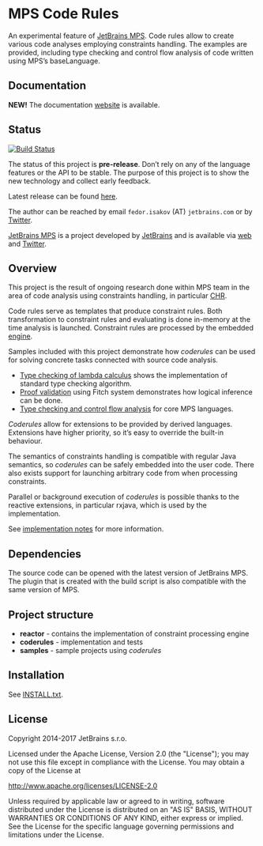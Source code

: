 # MPS Code Rules

An experimental feature of [JetBrains MPS](https://jetbrains.com/mps). Code rules allow to create various code analyses employing constraints handling. The examples are provided, including type checking and control flow analysis of code written using MPS’s baseLanguage.

## Documentation

**NEW!** The documentation [website](http://jetbrains.github.io/mps-coderules/) is available.  

## Status

[![Build Status](https://travis-ci.org/JetBrains/mps-coderules.svg?branch=master)](https://travis-ci.org/JetBrains/mps-coderules)

The status of this project is **pre-release**. Don’t rely on any of the language features or the API to be stable. The purpose of this project is to show the new technology and collect early feedback.

Latest release can be found [here](https://github.com/jetbrains/mps-coderules/releases).

The author can be reached by email `fedor.isakov` (AT) `jetbrains.com` or by [Twitter](https://twitter.com/fisakov).

[JetBrains MPS](https://www.jetbrains.com/mps/) is a project developed by [JetBrains](http://www.jetbrains.com/?fromFooter) and is available via [web](https://www.jetbrains.com/mps/) and [Twitter](http://twitter.com/jetbrains_mps).

## Overview

This project is the result of ongoing research done within MPS team in the area of code analysis using constraints handling, in particular [CHR](http://www.informatik.uni-ulm.de/pm/fileadmin/pm/home/fruehwirth/constraint-handling-rules-book.html).

Code rules serve as templates that produce constraint rules. Both transformation to constraint rules and evaluating is done in-memory at the time analysis is launched. Constraint rules are processed by the embedded [engine](reactor).

Samples included with this project demonstrate how *coderules* can be used for solving concrete tasks connected with source code analysis.

- [Type checking of lambda calculus](samples/lambdacalc) shows the implementation of standard type checking algorithm.
- [Proof validation](samples/fitch) using Fitch system demonstrates how logical inference can be done.
- [Type checking and control flow analysis](samples/mpscore) for core MPS languages.

*Coderules* allow for extensions to be provided by derived languages. Extensions have higher priority, so it’s easy to override the built-in behaviour.

The semantics of constraints handling is compatible with regular Java semantics, so *coderules* can be safely embedded into the user code. There also exists support for launching arbitrary code from when processing constraints.

Parallel or background execution of *coderules* is possible thanks to the reactive extensions, in particular rxjava, which is used by the implementation.

See [implementation notes](coderules/README.md) for more information.

## Dependencies

The source code can be opened with the latest version of JetBrains MPS. The plugin that is created with the build script is also compatible with the same version of MPS.

## Project structure

- **reactor** - contains the implementation of constraint processing engine
- **coderules** - implementation and tests
- **samples** - sample projects using *coderules*

## Installation

See [INSTALL.txt](INSTALL.txt).

## License

Copyright 2014-2017 JetBrains s.r.o.

Licensed under the Apache License, Version 2.0 (the "License");
you may not use this file except in compliance with the License.
You may obtain a copy of the License at

http://www.apache.org/licenses/LICENSE-2.0

Unless required by applicable law or agreed to in writing, software
distributed under the License is distributed on an "AS IS" BASIS,
WITHOUT WARRANTIES OR CONDITIONS OF ANY KIND, either express or implied.
See the License for the specific language governing permissions and
limitations under the License.
